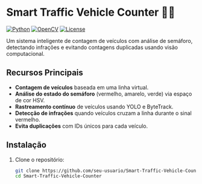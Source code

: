 # Smart Traffic Vehicle Counter 🚦🚗

[![Python](https://img.shields.io/badge/Python-3.8%2B-blue)](https://www.python.org/)
[![OpenCV](https://img.shields.io/badge/OpenCV-4.5%2B-orange)](https://opencv.org/)
[![License](https://img.shields.io/badge/License-MIT-green)](LICENSE)

Um sistema inteligente de contagem de veículos com análise de semáforo, detectando infrações e evitando contagens duplicadas usando visão computacional.

## Recursos Principais
- **Contagem de veículos** baseada em uma linha virtual.
- **Análise do estado do semáforo** (vermelho, amarelo, verde) via espaço de cor HSV.
- **Rastreamento contínuo** de veículos usando YOLO e ByteTrack.
- **Detecção de infrações** quando veículos cruzam a linha durante o sinal vermelho.
- **Evita duplicações** com IDs únicos para cada veículo.

## Instalação
1. Clone o repositório:
   ```bash
   git clone https://github.com/seu-usuario/Smart-Traffic-Vehicle-Counter.git
   cd Smart-Traffic-Vehicle-Counter
